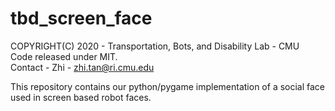 # tbd_screen_face
COPYRIGHT(C) 2020 - Transportation, Bots, and Disability Lab - CMU  
Code released under MIT.  
Contact - Zhi - zhi.tan@ri.cmu.edu

This repository contains our python/pygame implementation of a social face used in screen based robot faces.